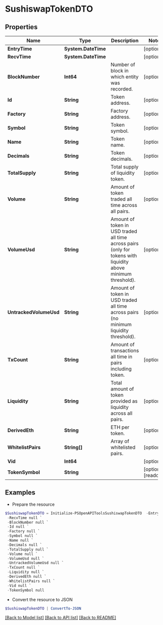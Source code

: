 # SushiswapTokenDTO
## Properties

Name | Type | Description | Notes
------------ | ------------- | ------------- | -------------
**EntryTime** | **System.DateTime** |  | [optional] 
**RecvTime** | **System.DateTime** |  | [optional] 
**BlockNumber** | **Int64** | Number of block in which entity was recorded. | [optional] 
**Id** | **String** | Token address. | [optional] 
**Factory** | **String** | Factory address. | [optional] 
**Symbol** | **String** | Token symbol. | [optional] 
**Name** | **String** | Token name. | [optional] 
**Decimals** | **String** | Token decimals. | [optional] 
**TotalSupply** | **String** | Total supply of liquidity token. | [optional] 
**Volume** | **String** | Amount of token traded all time across all pairs. | [optional] 
**VolumeUsd** | **String** | Amount of token in USD traded all time across pairs (only for tokens with liquidity above minimum threshold). | [optional] 
**UntrackedVolumeUsd** | **String** | Amount of token in USD traded all time across pairs (no minimum liquidity threshold). | [optional] 
**TxCount** | **String** | Amount of transactions all time in pairs including token. | [optional] 
**Liquidity** | **String** | Total amount of token provided as liquidity across all pairs. | [optional] 
**DerivedEth** | **String** | ETH per token. | [optional] 
**WhitelistPairs** | **String[]** | Array of whitelisted pairs. | [optional] 
**Vid** | **Int64** |  | [optional] 
**TokenSymbol** | **String** |  | [optional] [readonly] 

## Examples

- Prepare the resource
```powershell
$SushiswapTokenDTO = Initialize-PSOpenAPIToolsSushiswapTokenDTO  -EntryTime null `
 -RecvTime null `
 -BlockNumber null `
 -Id null `
 -Factory null `
 -Symbol null `
 -Name null `
 -Decimals null `
 -TotalSupply null `
 -Volume null `
 -VolumeUsd null `
 -UntrackedVolumeUsd null `
 -TxCount null `
 -Liquidity null `
 -DerivedEth null `
 -WhitelistPairs null `
 -Vid null `
 -TokenSymbol null
```

- Convert the resource to JSON
```powershell
$SushiswapTokenDTO | ConvertTo-JSON
```

[[Back to Model list]](../README.md#documentation-for-models) [[Back to API list]](../README.md#documentation-for-api-endpoints) [[Back to README]](../README.md)

